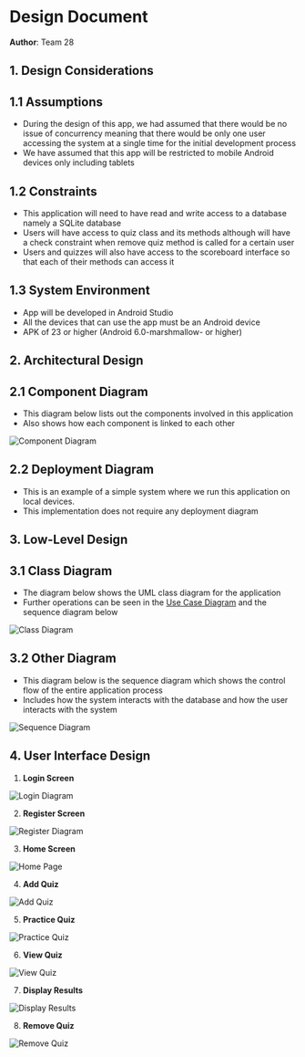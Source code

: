 # Design Document

**Author**: Team 28

## 1. Design Considerations

## 1.1 Assumptions

- During the design of this app, we had assumed that there would be no issue of concurrency meaning that there would be only one user accessing the system at a single time for the initial development process
- We have assumed that this app will be restricted to mobile Android devices only including tablets

## 1.2 Constraints

- This application will need to have read and write access to a database namely a SQLite database
- Users will have access to quiz class and its methods although will have a check constraint when remove quiz method is called for a certain user
- Users and quizzes will also have access to the scoreboard interface so that each of their methods can access it


## 1.3 System Environment

- App will be developed in Android Studio
- All the devices that can use the app must be an Android device
- APK of 23 or higher (Android 6.0-marshmallow- or higher)

## 2. Architectural Design

## 2.1 Component Diagram

- This diagram below lists out the components involved in this application
- Also shows how each component is linked to each other

![Component Diagram](https://github.gatech.edu/gt-omscs-se-2018fall/6300Fall18Team28/blob/master/GroupProject/Docs/Diagrams/Component%20Diagram%20for%20D2.png)

## 2.2 Deployment Diagram

- This is an example of a simple system where we run this application on local devices.
- This implementation does not require any deployment diagram

## 3. Low-Level Design

## 3.1 Class Diagram

- The diagram below shows the UML class diagram for the application
- Further operations can be seen in the [Use Case Diagram](https://github.gatech.edu/gt-omscs-se-2018fall/6300Fall18Team28/blob/master/GroupProject/Docs/Diagrams/UseCaseModel.png) and the sequence diagram below

![Class Diagram](https://github.gatech.edu/gt-omscs-se-2018fall/6300Fall18Team28/blob/master/GroupProject/Docs/Diagrams/Team28FinalUML.png)

## 3.2 Other Diagram

- This diagram below is the sequence diagram which shows the control flow of the entire application process
- Includes how the system interacts with the database and how the user interacts with the system

![Sequence Diagram](https://github.gatech.edu/gt-omscs-se-2018fall/6300Fall18Team28/blob/master/GroupProject/Docs/Diagrams/Sequence%20Diagram.PNG)

## 4. User Interface Design

1. **Login Screen**

![Login Diagram](https://github.gatech.edu/gt-omscs-se-2018fall/6300Fall18Team28/blob/master/GroupProject/Docs/Diagrams/LoginScreen.png)

2. **Register Screen**

![Register Diagram](https://github.gatech.edu/gt-omscs-se-2018fall/6300Fall18Team28/blob/master/GroupProject/Docs/Diagrams/RegisterScreen.png)

3. **Home Screen**

![Home Page](https://github.gatech.edu/gt-omscs-se-2018fall/6300Fall18Team28/blob/master/GroupProject/Docs/Diagrams/DashboardScreen.png)

4. **Add Quiz**

![Add Quiz](https://github.gatech.edu/gt-omscs-se-2018fall/6300Fall18Team28/blob/master/GroupProject/Docs/Diagrams/CreateQuizScreen.png)

5. **Practice Quiz**

![Practice Quiz](https://github.gatech.edu/gt-omscs-se-2018fall/6300Fall18Team28/blob/master/GroupProject/Docs/Diagrams/PracticeQuizScreen.png)

6. **View Quiz**

![View Quiz](https://github.gatech.edu/gt-omscs-se-2018fall/6300Fall18Team28/blob/master/GroupProject/Docs/Diagrams/ViewQuizScreen.png)

7. **Display Results**

![Display Results](https://github.gatech.edu/gt-omscs-se-2018fall/6300Fall18Team28/blob/master/GroupProject/Docs/Diagrams/DisplayResultsScreen.png)

8. **Remove Quiz**

![Remove Quiz](https://github.gatech.edu/gt-omscs-se-2018fall/6300Fall18Team28/blob/master/GroupProject/Docs/Diagrams/RemoveQuiz.PNG)
